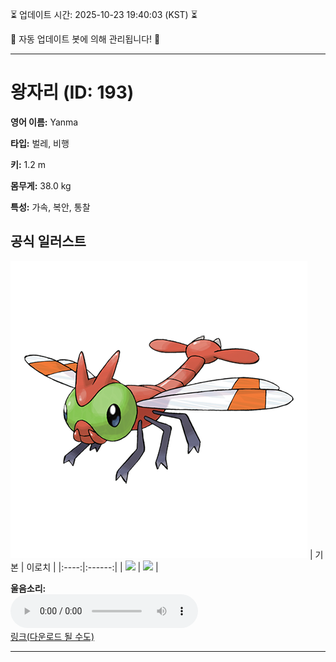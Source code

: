 
⏳ 업데이트 시간: 2025-10-23 19:40:03 (KST) ⏳

🤖 자동 업데이트 봇에 의해 관리됩니다! 🤖

---

# 왕자리 (ID: 193)
**영어 이름:** Yanma

**타입:** 벌레, 비행

**키:** 1.2 m

**몸무게:** 38.0 kg

**특성:** 가속, 복안, 통찰

## 공식 일러스트
![](https://raw.githubusercontent.com/PokeAPI/sprites/master/sprites/pokemon/other/official-artwork/193.png)
| 기본 | 이로치 |
|:----:|:------:|
| <img src="http://play.pokemonshowdown.com/sprites/ani/yanma.gif" width="200"> | <img src="http://play.pokemonshowdown.com/sprites/ani-shiny/yanma.gif" width="200"> |

**울음소리:**<br><audio controls src="https://raw.githubusercontent.com/PokeAPI/cries/main/cries/pokemon/latest/193.ogg"></audio><br> [링크(다운로드 될 수도)](https://raw.githubusercontent.com/PokeAPI/cries/main/cries/pokemon/latest/193.ogg)


---
